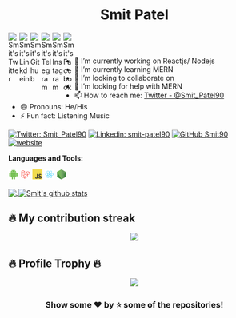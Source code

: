 <h1 align="center">
Smit Patel
</h1>

<a href="https://twitter.com/Smit_Patel90">
  <img align="left" alt="Smit's Twitter" width="22px" src="https://cdn.jsdelivr.net/npm/simple-icons@v3/icons/twitter.svg" />
</a>
<a href="https://linkedin.com/in/smit-patel90">
  <img align="left" alt="Smit's Linkdein" width="22px" src="https://cdn.jsdelivr.net/npm/simple-icons@v3/icons/linkedin.svg" />
</a>
<a href="https://github.com/Smit90">
  <img align="left" alt="Smit's Github" width="22px" src="https://cdn.jsdelivr.net/npm/simple-icons@v3/icons/github.svg" />
</a>
<a href="https://t.me/smitinfo">
  <img align="left" alt="Smit's Telegram" width="22px" src="https://cdn.jsdelivr.net/npm/simple-icons@v3/icons/telegram.svg" />
</a>
<a href="https://www.instagram.com/_smit.rocks">
  <img align="left" alt="Smit's Instagram" width="22px" src="https://cdn.jsdelivr.net/npm/simple-icons@v3/icons/instagram.svg" />
</a>
<a href="https://www.facebook.com/smitinfo00">
  <img align="left" alt="Smit's Facebook" width="22px" src="https://cdn.jsdelivr.net/npm/simple-icons@v3/icons/facebook.svg" />
</a>

<br>
<br>


- 🔭 I’m currently working on Reactjs/ Nodejs
- 🌱 I’m currently learning MERN
- 👯 I’m looking to collaborate on 
- 🤔 I’m looking for help with MERN
- 📫 How to reach me: [Twitter - @Smit_Patel90](https://twitter.com/Smit_Patel90)
- 😄 Pronouns: He/His
- ⚡ Fun fact: Listening Music


[![Twitter: Smit_Patel90](https://img.shields.io/twitter/follow/Smit_Patel90?style=social)](https://twitter.com/Smit_Patel90)
[![Linkedin: smit-patel90](https://img.shields.io/badge/-SmitPatel-blue?style=flat-square&logo=Linkedin&logoColor=white&link=https://www.linkedin.com/in/smit-patel90/)](https://www.linkedin.com/in/smit-patel90/)
[![GitHub Smit90](https://img.shields.io/github/followers/Smit90?label=follow&style=social)](https://github.com/Smit90)
[![website](https://img.shields.io/badge/PortfolioWebsite-SmitPatel-2648ff?style=flat-square&logo=google-chrome)](https://smitpatel-portfolio.herokuapp.com/)


**Languages and Tools:**  

<code><img height="20" src="https://raw.githubusercontent.com/github/explore/80688e429a7d4ef2fca1e82350fe8e3517d3494d/topics/android/android.png"></code>
<code><img height="20" src="https://raw.githubusercontent.com/github/explore/80688e429a7d4ef2fca1e82350fe8e3517d3494d/topics/laravel/laravel.png"></code>
<code><img height="20" src="https://raw.githubusercontent.com/github/explore/80688e429a7d4ef2fca1e82350fe8e3517d3494d/topics/javascript/javascript.png"></code>
<code><img height="20" src="https://raw.githubusercontent.com/github/explore/80688e429a7d4ef2fca1e82350fe8e3517d3494d/topics/react/react.png"></code>
<code><img height="20" src="https://raw.githubusercontent.com/github/explore/80688e429a7d4ef2fca1e82350fe8e3517d3494d/topics/nodejs/nodejs.png"></code>


<a href="https://github.com/Smit90">
  <img align="center" src="https://github-readme-stats.vercel.app/api/top-langs/?username=Smit90&theme=tokyonight&hide_langs_below=1&layout=compact" />
</a>
<a href="https://github.com/Smit90">
 <img align="center" src="https://github-readme-stats.vercel.app/api?username=Smit90&show_icons=true&theme=tokyonight&line_height=27" alt="Smit's github stats"/>
</a>

## 🔥 My contribution streak

<p align="center">
  <a href="https://github.com/Smit90/github-readme-streak-stats">
    <img src="https://github-readme-streak-stats.herokuapp.com?user=Smit90&theme=blue-green"/>
  </a>
</p>

## 🔥 Profile Trophy 🔥

<p align="center">
  <a href="https://github.com/Smit90">
    <img src="https://github-profile-trophy.vercel.app/?username=Smit90&theme=juicyfresh&no-bg=true&margin-w=15"/>
  </a>
</p>

<div align="center">

### Show some ❤️ by ⭐ some of the repositories!

</div>

